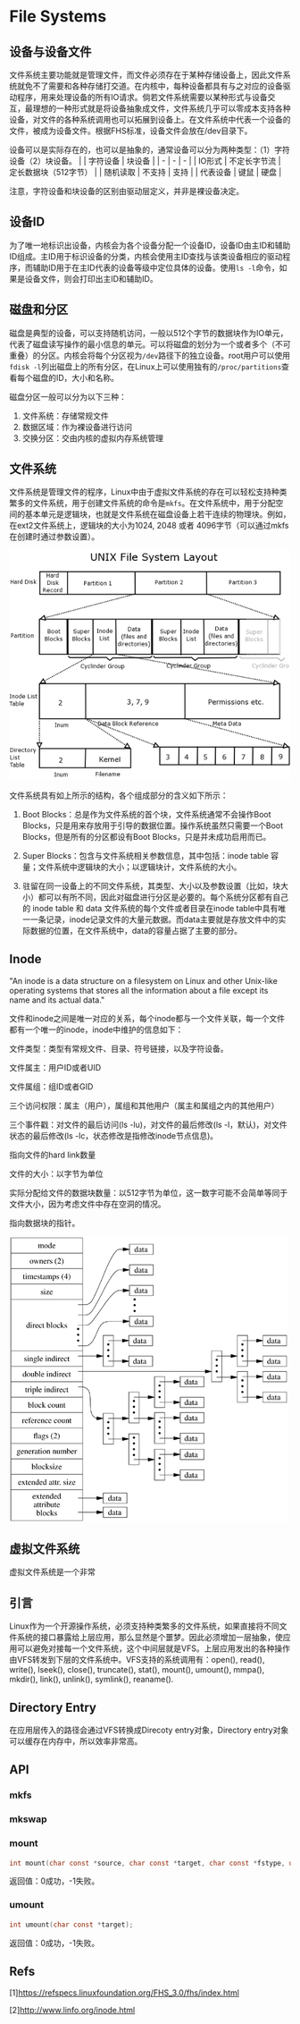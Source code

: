 # File Systems

## 设备与设备文件

文件系统主要功能就是管理文件，而文件必须存在于某种存储设备上，因此文件系统就免不了需要和各种存储打交道。在内核中，每种设备都具有与之对应的设备驱动程序，用来处理设备的所有IO请求。倘若文件系统需要以某种形式与设备交互，最理想的一种形式就是将设备抽象成文件，文件系统几乎可以零成本支持各种设备，对文件的各种系统调用也可以拓展到设备上。在文件系统中代表一个设备的文件，被成为设备文件。根据FHS标准，设备文件会放在/dev目录下。

设备可以是实际存在的，也可以是抽象的，通常设备可以分为两种类型：（1）字符设备（2）块设备。
| | 字符设备 | 块设备 |
| - | - | - |
| IO形式 | 不定长字节流 | 定长数据块（512字节） |
| 随机读取 | 不支持 | 支持 |
| 代表设备 | 键鼠 | 硬盘 |

注意，字符设备和块设备的区别由驱动层定义，并非是裸设备决定。

## 设备ID

为了唯一地标识出设备，内核会为各个设备分配一个设备ID，设备ID由主ID和辅助ID组成。主ID用于标识设备的分类，内核会使用主ID查找与该类设备相应的驱动程序，而辅助ID用于在主ID代表的设备等级中定位具体的设备。使用`ls -l`命令，如果是设备文件，则会打印出主ID和辅助ID。

## 磁盘和分区

磁盘是典型的设备，可以支持随机访问，一般以512个字节的数据块作为IO单元，代表了磁盘读写操作的最小信息的单元。可以将磁盘的划分为一个或者多个（不可重叠）的分区。内核会将每个分区视为`/dev`路径下的独立设备。root用户可以使用`fdisk -l`列出磁盘上的所有分区，在Linux上可以使用独有的`/proc/partitions`查看每个磁盘的ID，大小和名称。

磁盘分区一般可以分为以下三种：

1. 文件系统：存储常规文件
2. 数据区域：作为裸设备进行访问
3. 交换分区：交由内核的虚拟内存系统管理

## 文件系统

文件系统是管理文件的程序，Linux中由于虚拟文件系统的存在可以轻松支持种类繁多的文件系统，用于创建文件系统的命令是`mkfs`。在文件系统中，用于分配空间的基本单元是逻辑块，也就是文件系统在磁盘设备上若干连续的物理块。例如，在ext2文件系统上，逻辑块的大小为1024, 2048 或者 4096字节（可以通过mkfs在创建时通过参数设置）。

![File System Layout](../res/image/R-C.png)

文件系统具有如上所示的结构，各个组成部分的含义如下所示：

1. Boot Blocks：总是作为文件系统的首个块，文件系统通常不会操作Boot Blocks，只是用来存放用于引导的数据位置。操作系统虽然只需要一个Boot Blocks，但是所有的分区都设有Boot Blocks，只是并未成功启用而已。

2. Super Blocks：包含与文件系统相关参数信息，其中包括：inode table 容量；文件系统中逻辑块的大小；以逻辑块计，文件系统的大小。
3. 驻留在同一设备上的不同文件系统，其类型、大小以及参数设置（比如，块大小）都可以有所不同，因此对磁盘进行分区是必要的。每个系统分区都有自己的 inode table 和 data
文件系统的每个文件或者目录在inode table中具有唯一一条记录，inode记录文件的大量元数据。而data主要就是存放文件中的实际数据的位置，在文件系统中，data的容量占据了主要的部分。

## Inode

"An inode is a data structure on a filesystem on Linux and other Unix-like operating systems that stores all the information about a file except its name and its actual data."

文件和inode之间是唯一对应的关系，每个inode都与一个文件关联，每一个文件都有一个唯一的inode，inode中维护的信息如下：

文件类型：类型有常规文件、目录、符号链接，以及字符设备。

文件属主：用户ID或者UID

文件属组：组ID或者GID

三个访问权限：属主（用户），属组和其他用户（属主和属组之内的其他用户）

三个事件戳：对文件的最后访问(ls -lu)，对文件的最后修改(ls -l，默认)，对文件状态的最后修改(ls -lc，状态修改是指修改inode节点信息)。

指向文件的hard link数量

文件的大小：以字节为单位

实际分配给文件的数据块数量：以512字节为单位，这一数字可能不会简单等同于文件大小，因为考虑文件中存在空洞的情况。

指向数据块的指针。

![Inode layout](../res/image/08fig01.gif)

## 虚拟文件系统

虚拟文件系统是一个非常

## 引言

Linux作为一个开源操作系统，必须支持种类繁多的文件系统，如果直接将不同文件系统的接口暴露给上层应用，那么显然是个噩梦。因此必须增加一层抽象，使应用可以避免对接每一个文件系统，这个中间层就是VFS。上层应用发出的各种操作由VFS转发到下层的文件系统中。VFS支持的系统调用有：open(), read(), write(), lseek(), close(),
truncate(), stat(), mount(), umount(), mmpa(), mkdir(), link(), unlink(), symlink(), reaname().

## Directory Entry

在应用层传入的路径会通过VFS转换成Direcoty entry对象，Directory entry对象可以缓存在内存中，所以效率非常高。

## API

### mkfs

### mkswap

### mount

```c
int mount(char const *source, char const *target, char const *fstype, unsigned long mountflags, void const *data);
```

返回值：0成功，-1失败。

### umount

```c
int umount(char const *target);
```

返回值：0成功，-1失败。

## Refs

\[1\]<https://refspecs.linuxfoundation.org/FHS_3.0/fhs/index.html>

\[2\]<http://www.linfo.org/inode.html>
